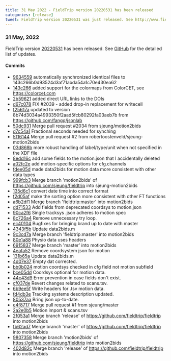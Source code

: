 ```yaml
---
title: 31 May 2022 - FieldTrip version 20220531 has been released
categories: [release]
tweet: FieldTrip version 20220531 was just released. See http://www.fieldtriptoolbox.org/#31-may-2022
---
```


### 31 May, 2022

FieldTrip version [20220531](http://github.com/fieldtrip/fieldtrip/releases/tag/20220531) has been released.
See [GitHub](https://github.com/fieldtrip/fieldtrip/compare/20220523...20220531) for the detailed list of updates.

#### Commits

- [9634559](http://github.com/fieldtrip/fieldtrip/commit/9634559) automatically synchronized identical files to 143c266b0d93524d3af71abda54a1c70e430ea62
- [143c266](http://github.com/fieldtrip/fieldtrip/commit/143c266) added support for the colormaps from ColorCET, see https://colorcet.com
- [2b59621](http://github.com/fieldtrip/fieldtrip/commit/2b59621) added direct URL links to the DOIs
- [d67c078](http://github.com/fieldtrip/fieldtrip/commit/d67c078) FIX #2039 - added drop-in replacement for writecell
- [f25617a](http://github.com/fieldtrip/fieldtrip/commit/f25617a) updated to version 8b74d3034a4993350f2aad5fcb80292fa03aeb7b from https://github.com/fangq/jsonlab
- [50dc931](http://github.com/fieldtrip/fieldtrip/commit/50dc931) Merge pull request #2034 from sjeung/motion2bids
- [d7c54a1](http://github.com/fieldtrip/fieldtrip/commit/d7c54a1) Fractional seconds needed for synching
- [5116144](http://github.com/fieldtrip/fieldtrip/commit/5116144) Merge pull request #2 from robertoostenveld/sjeung-motion2bids
- [03d868b](http://github.com/fieldtrip/fieldtrip/commit/03d868b) more robust handling of label/type/unit when not specified in the XDF file
- [8edd16c](http://github.com/fieldtrip/fieldtrip/commit/8edd16c) add some fields to the motion.json that I accidentally deleted
- [a02fc2e](http://github.com/fieldtrip/fieldtrip/commit/a02fc2e) add motion-specific options for cfg.channels
- [fdee05d](http://github.com/fieldtrip/fieldtrip/commit/fdee05d) made data2bids for motion data more consistent with other data types
- [999fcb3](http://github.com/fieldtrip/fieldtrip/commit/999fcb3) Merge branch 'motion2bids' of https://github.com/sjeung/fieldtrip into sjeung-motion2bids
- [135d6c1](http://github.com/fieldtrip/fieldtrip/commit/135d6c1) convert date time into correct format
- [f2d05af](http://github.com/fieldtrip/fieldtrip/commit/f2d05af) make the sorting option more consistent with other FT functions
- [a6b2df1](http://github.com/fieldtrip/fieldtrip/commit/a6b2df1) Merge branch 'fieldtrip:master' into motion2bids
- [dd71533](http://github.com/fieldtrip/fieldtrip/commit/dd71533) Add fields from deprecated coordsys to motion.json
- [90ca2f6](http://github.com/fieldtrip/fieldtrip/commit/90ca2f6) Single tracksys .json adheres to motion spec
- [8c726a4](http://github.com/fieldtrip/fieldtrip/commit/8c726a4) Remove unnecessary try loop.
- [ec40104](http://github.com/fieldtrip/fieldtrip/commit/ec40104) Bugfixes for bringing brand up to date with master
- [4343f5b](http://github.com/fieldtrip/fieldtrip/commit/4343f5b) Update data2bids.m
- [9c3cd7a](http://github.com/fieldtrip/fieldtrip/commit/9c3cd7a) Merge branch 'fieldtrip:master' into motion2bids
- [80e1a88](http://github.com/fieldtrip/fieldtrip/commit/80e1a88) Physio data uses headers
- [6915837](http://github.com/fieldtrip/fieldtrip/commit/6915837) Merge branch 'master' into motion2bids
- [4eafa52](http://github.com/fieldtrip/fieldtrip/commit/4eafa52) Remove coordsystem json for motion
- [131b65a](http://github.com/fieldtrip/fieldtrip/commit/131b65a) Update data2bids.m
- [4d07e37](http://github.com/fieldtrip/fieldtrip/commit/4d07e37) Empty dat corrected.
- [bb0b024](http://github.com/fieldtrip/fieldtrip/commit/bb0b024) motion coordsys checked in cfg field not motion subfield
- [bce05dd](http://github.com/fieldtrip/fieldtrip/commit/bce05dd) Coordsys optional for motion data.
- [44c43d9](http://github.com/fieldtrip/fieldtrip/commit/44c43d9) Error prevention in case fields don't exist.
- [cf037de](http://github.com/fieldtrip/fieldtrip/commit/cf037de) Revert changes related to scans.tsv.
- [6b9ee5f](http://github.com/fieldtrip/fieldtrip/commit/6b9ee5f) Write headers for .tsv motion data.
- [fd4db3e](http://github.com/fieldtrip/fieldtrip/commit/fd4db3e) Tracking systems description updated.
- [80537aa](http://github.com/fieldtrip/fieldtrip/commit/80537aa) Bring json up-to-date.
- [e4f8717](http://github.com/fieldtrip/fieldtrip/commit/e4f8717) Merge pull request #1 from sjeung/master
- [2a2e0b5](http://github.com/fieldtrip/fieldtrip/commit/2a2e0b5) Motion import & scans.tsv
- [2f053a1](http://github.com/fieldtrip/fieldtrip/commit/2f053a1) Merge branch 'release' of https://github.com/fieldtrip/fieldtrip into motion2bids
- [fb62ad7](http://github.com/fieldtrip/fieldtrip/commit/fb62ad7) Merge branch 'master' of https://github.com/fieldtrip/fieldtrip into motion2bids
- [9807358](http://github.com/fieldtrip/fieldtrip/commit/9807358) Merge branch 'motion2bids' of https://github.com/sjeung/fieldtrip into motion2bids
- [402d82c](http://github.com/fieldtrip/fieldtrip/commit/402d82c) Merge branch 'release' of https://github.com/fieldtrip/fieldtrip into motion2bids
